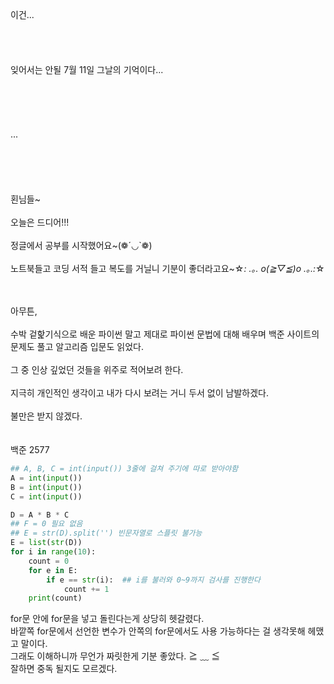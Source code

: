 <br><br><br><br><br>
이건...<br><br><br><br><br>
잊어서는 안될 7월 11일 그날의 기억이다...<br><br><br><br><br><br>
...
<br><br><br><br><br><br>
횐님들~<br><br>
오늘은 드디어!!!<br><br>
정글에서 공부를 시작했어요~(❁´◡`❁)<br><br>
노트북들고 코딩 서적 들고 복도를 거닐니 기분이 좋더라고요~☆*: .｡. o(≧▽≦)o .｡.:*☆<br><br><br>

아무튼,<br><br>
수박 겉핥기식으로 배운 파이썬 말고 제대로 파이썬 문법에 대해 배우며 백준 사이트의 문제도 풀고 알고리즘 입문도 읽었다.<br><br>
그 중 인상 깊었던 것들을 위주로 적어보려 한다.<br><br>
지극히 개인적인 생각이고 내가 다시 보려는 거니 두서 없이 남발하겠다.<br><br>
불만은 받지 않겠다.<br><br><br>
백준 2577
```py
## A, B, C = int(input()) 3줄에 걸쳐 주기에 따로 받아야함
A = int(input())
B = int(input())
C = int(input())

D = A * B * C
## F = 0 필요 없음
## E = str(D).split('') 빈문자열로 스플릿 불가능
E = list(str(D))
for i in range(10):
    count = 0
    for e in E:
        if e == str(i):  ## i를 불러와 0~9까지 검사를 진행한다
            count += 1
    print(count)
```
for문 안에 for문을 넣고 돌린다는게 상당히 헷갈렸다. <br>
바깥쪽 for문에서 선언한 변수가 안쪽의 for문에서도 사용 가능하다는 걸 생각못해 헤맸고 말이다.<br>
그래도 이해하니까 무언가 짜릿한게 기분 좋았다. ≧ ﹏ ≦ <br>
잘하면 중독 될지도 모르겠다.<br><br><br>

